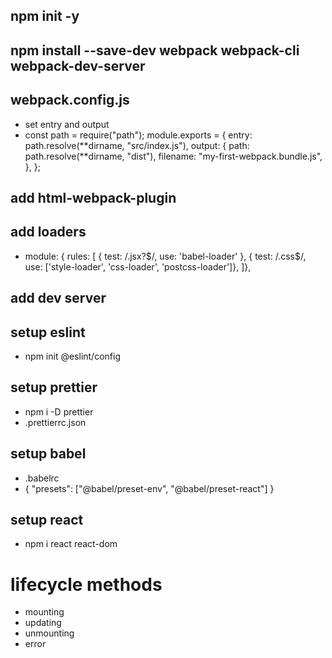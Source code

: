 ## npm init -y

## npm install --save-dev webpack webpack-cli webpack-dev-server

## webpack.config.js

- set entry and output
- const path = require("path");
  module.exports = {
  entry: path.resolve(**dirname, "src/index.js"),
  output: {
  path: path.resolve(**dirname, "dist"),
  filename: "my-first-webpack.bundle.js",
  },
  };

## add html-webpack-plugin

## add loaders

- module: {
  rules: [
  { test: /\.jsx?$/, use: 'babel-loader' },
  { test: /\.css$/, use: ['style-loader', 'css-loader', 'postcss-loader']},
  ]},

## add dev server

## setup eslint

- npm init @eslint/config

## setup prettier

- npm i -D prettier
- .prettierrc.json

## setup babel

- .babelrc
- {
  "presets": ["@babel/preset-env", "@babel/preset-react"]
  }

## setup react

- npm i react react-dom

# lifecycle methods

- mounting
- updating
- unmounting
- error
